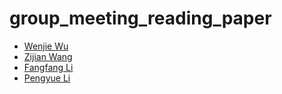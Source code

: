 # group_meeting_reading_paper

- [Wenjie Wu](paper_wwj.md)  
- [Zijian Wang](paper_wzj.md)  
- [Fangfang Li](paper_lff.md)  
- [Pengyue Li](paper_lpy.md)  
